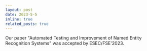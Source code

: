 ```yaml
---
layout: post
date: 2023-5-5
inline: true
related_posts: true
---
```


Our paper "Automated Testing and Improvement of Named Entity Recognition Systems" was accepted by ESEC/FSE'2023.